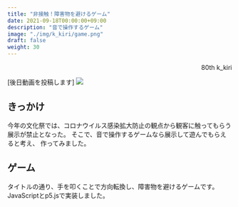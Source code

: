 ```yaml
---
title: "非接触！障害物を避けるゲーム"
date: 2021-09-18T00:00:00+09:00
description: "音で操作するゲーム"
image: "./img/k_kiri/game.png"
draft: false
weight: 30
---
```


<div align="right">80th k_kiri</div>

[後日動画を投稿します]
![](./../../img/k_kiri/game.png)

## きっかけ
今年の文化祭では、コロナウイルス感染拡大防止の観点から観客に触ってもらう展示が禁止となった。
そこで、音で操作するゲームなら展示して遊んでもらえると考え、
作ってみました。

## ゲーム
タイトルの通り、手を叩くことで方向転換し、障害物を避けるゲームです。
JavaScriptとp5.jsで実装しました。
